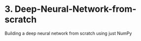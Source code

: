 # 3. Deep-Neural-Network-from-scratch

Building a deep neural network from scratch using just NumPy
